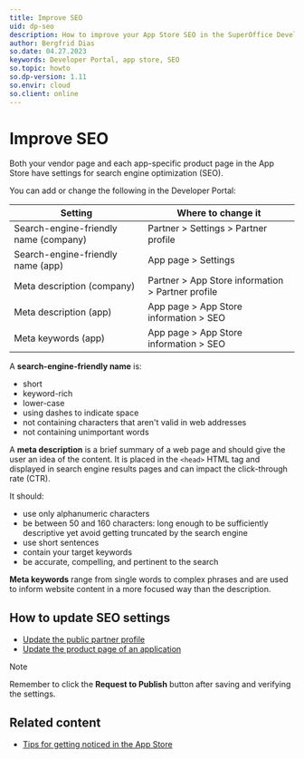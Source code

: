 ```yaml
---
title: Improve SEO
uid: dp-seo
description: How to improve your App Store SEO in the SuperOffice Developer Portal.
author: Bergfrid Dias
so.date: 04.27.2023
keywords: Developer Portal, app store, SEO
so.topic: howto
so.dp-version: 1.11
so.envir: cloud
so.client: online
---
```


# Improve SEO

Both your vendor page and each app-specific product page in the App Store have settings for search engine optimization (SEO).

You can add or change the following in the Developer Portal:

| Setting | Where to change it |
|---|---|
| Search-engine-friendly name (company) | Partner > Settings > Partner profile |
| Search-engine-friendly name (app) | App page > Settings |
| Meta description (company) | Partner > App Store information > Partner profile |
| Meta description (app) | App page > App Store information > SEO |
| Meta keywords (app) | App page > App Store information > SEO |

A **search-engine-friendly name** is:

* short
* keyword-rich
* lower-case
* using dashes to indicate space
* not containing characters that aren't valid in web addresses
* not containing unimportant words

A **meta description** is a brief summary of a web page and should give the user an idea of the content.
It is placed in the `<head>` HTML tag and displayed in search engine results pages and can impact the click-through rate (CTR).

It should:

* use only alphanumeric characters
* be between 50 and 160 characters: long enough to be sufficiently descriptive yet avoid getting truncated by the search engine
* use short sentences
* contain your target keywords
* be accurate, compelling, and pertinent to the search

**Meta keywords** range from single words to complex phrases and are used to inform website content in a more focused way than the description.

## How to update SEO settings

* [Update the public partner profile][2]
* [Update the product page of an application][3]

> [!NOTE]
> Remember to click the **Request to Publish** button after saving and verifying the settings.

## Related content

* [Tips for getting noticed in the App Store][1]

<!-- Referenced links -->
[1]: ../../apps/publish/get-noticed.md
[2]: update-company-profile.md
[3]: update-app-page.md

<!-- Referenced images -->
